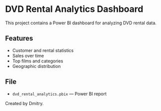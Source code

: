 # DVD Rental Analytics Dashboard

This project contains a Power BI dashboard for analyzing DVD rental data.

## Features
- Customer and rental statistics
- Sales over time
- Top films and categories
- Geographic distribution

## File
- `dvd_rental_analytics.pbix` — Power BI report

Created by Dmitry.